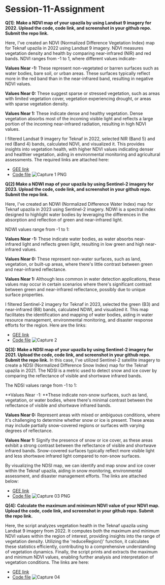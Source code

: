 # Session-11-Assignment
**Q[1]**: **Make a NDVI map of your upazila by using Landsat 9 imagery for 2022. Upload the code, code link, and screenshot in your github repo. Submit the repo link.**

Here, I've created an NDVI (Normalized Difference Vegetation Index) map for Teknaf upazila in 2022 using Landsat 9 imagery. NDVI measures vegetation density and health by comparing near-infrared (NIR) and red bands. NDVI ranges from -1 to 1, where different values indicate- 

**Values Near -1:** These represent non-vegetated or barren surfaces such as
water bodies, bare soil, or urban areas. These surfaces typically reflect more in the red band than in the near-infrared band, resulting in negative NDVI values.

**Values Near 0:** These suggest sparse or stressed vegetation, such as areas with limited vegetation cover, vegetation experiencing drought, or areas with sparse vegetation density.

**Values Near 1:** These indicate dense and healthy vegetation. Dense vegetation absorbs most of the incoming visible light and reflects a large portion of the incoming near-infrared radiation, resulting in high NDVI values.

I filtered Landsat 9 imagery for Teknaf in 2022, selected NIR (Band 5) and red (Band 4) bands, calculated NDVI, and visualized it. This provides insights into vegetation health, with higher NDVI values indicating denser and healthier vegetation, aiding in environmental monitoring and agricultural assessments. The required links are attached here:


*   [GEE link](https://code.earthengine.google.com/52d2fc35b844df6939d201c770f6bfa9)
*   [Code file](https://github.com/t-anikaa/Session-11-Assignment/blob/main/Q%26A%5B1%5D.js)
![Capture 1 PNG](https://github.com/t-anikaa/Session-11-Assignment/assets/161161157/bce5c0d2-2296-4111-a869-a52aeef6aa5c)




**Q[2]:Make a NDWI map of your upazila by using Sentinel-2 imagery for 2023. Upload the code, code link, and screenshot in your github repo. Submit the repo link.**

Here, I've created an NDWI (Normalized Difference Water Index) map for Teknaf upazila in 2023 using Sentinel-2 imagery. NDWI is a spectral index designed to highlight water bodies by leveraging the differences in the absorption and reflection of green and near-infrared light.

NDWI values range from -1 to 1:

**Values Near -1:** These indicate water bodies, as water absorbs near-infrared light and reflects green light, resulting in low green and high near-infrared values.

**Values Near 0:** These represent non-water surfaces, such as land, vegetation, or built-up areas, where there's little contrast between green and near-infrared reflectance.

**Values Near 1:** Although less common in water detection applications, these values may occur in certain scenarios where there's significant contrast between green and near-infrared reflectance, possibly due to unique surface properties.

I filtered Sentinel-2 imagery for Teknaf in 2023, selected the green (B3) and near-infrared (B8) bands, calculated NDWI, and visualized it. This map facilitates the identification and mapping of water bodies, aiding in water resource management, environmental monitoring, and disaster response efforts for the region. Here are the links:


*   [GEE link](https://code.earthengine.google.com/26541a1b19062abce06e8c9eb04306d9)
*   [Code file](https://github.com/t-anikaa/Session-11-Assignment/blob/main/Q%26A%5B2%5D.js)
![Capture 2](https://github.com/t-anikaa/Session-11-Assignment/assets/161161157/63bb1934-bf5a-4747-b9a4-b7bb7210671e)



**Q[3]: Make a NDSI map of your upazila by using Sentinel-2 imagery for 2021. Upload the code, code link, and screenshot in your github repo. Submit the repo link.**
In this case, I've utilized Sentinel-2 satellite imagery to create a NDSI (Normalized Difference Snow Index) map for the Teknaf upazila in 2021. The NDSI is a metric used to detect snow and ice cover by comparing the reflectance of visible and shortwave infrared bands.

The NDSI values range from -1 to 1:

**Values Near -1: **These indicate non-snow surfaces, such as land, vegetation, or water bodies, where there's minimal contrast between the reflectance of visible and shortwave infrared bands.

**Values Near 0:** Represent areas with mixed or ambiguous conditions, where it's challenging to determine whether snow or ice is present. These areas may include partially snow-covered regions or surfaces with varying degrees of reflectance.

**Values Near 1:** Signify the presence of snow or ice cover, as these areas exhibit a strong contrast between the reflectance of visible and shortwave infrared bands. Snow-covered surfaces typically reflect more visible light and less shortwave infrared light compared to non-snow surfaces.

By visualizing the NDSI map, we can identify and map snow and ice cover within the Teknaf upazila, aiding in snow monitoring, environmental assessment, and disaster management efforts. The links are attached below:


*   [GEE link](https://code.earthengine.google.com/0bd83d024fd66225f76fbe919640696b)
*   [Code file](https://github.com/t-anikaa/Session-11-Assignment/blob/main/Q%26A%5B3%5D)
![Capture 03 PNG](https://github.com/t-anikaa/Session-11-Assignment/assets/161161157/bc816a32-46b9-4ffc-9651-439cb2c596cc)


**Q[4]: Calculate the maximum and minimum NDVI value of your NDVI map. Upload the code, code link, and screenshot in your github repo. Submit the repo link.**

Here, the script analyzes vegetation health in the Teknaf upazila using Landsat 9 imagery from 2022. It computes both the maximum and minimum NDVI values within the region of interest, providing insights into the range of vegetation density. Utilizing the 'reduceRegion()' function, it calculates these statistics efficiently, contributing to a comprehensive understanding of vegetation dynamics. Finally, the script prints and extracts the maximum and minimum NDVI values, enabling further analysis and interpretation of vegetation conditions. The links are here: 


*   [GEE link](https://code.earthengine.google.com/c018f961b67aa683679ae7f1294ee5dc)
*   [Code file](https://github.com/t-anikaa/Session-11-Assignment/blob/main/Q&A%5B4%5D)
![Capture 04](https://github.com/t-anikaa/Session-11-Assignment/assets/161161157/90cf5cf8-4ed2-4088-86cd-714197c5dfa3)
